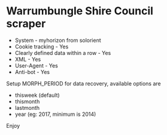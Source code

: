 # Warrumbungle Shire Council scraper

* System - myhorizon from solorient
* Cookie tracking - Yes
* Clearly defined data within a row - Yes
* XML - Yes
* User-Agent - Yes
* Anti-bot - Yes

Setup MORPH_PERIOD for data recovery, available options are

* thisweek (default)
* thismonth
* lastmonth
* year (eg: 2017, minimum is 2014)

Enjoy
